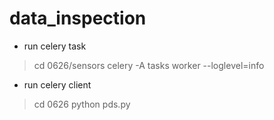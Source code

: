 # data_inspection


* run celery task
> cd 0626/sensors
> celery -A tasks worker --loglevel=info

* run celery client
> cd 0626
> python pds.py
